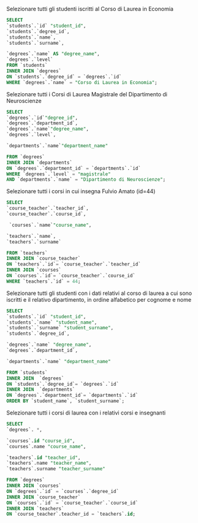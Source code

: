 <!-- 1. Selezionare tutti gli studenti iscritti al Corso di Laurea in Economia
2. Selezionare tutti i Corsi di Laurea Magistrale del Dipartimento di
Neuroscienze
3. Selezionare tutti i corsi in cui insegna Fulvio Amato (id=44)
4. Selezionare tutti gli studenti con i dati relativi al corso di laurea a cui
sono iscritti e il relativo dipartimento, in ordine alfabetico per cognome e
nome
5. Selezionare tutti i corsi di laurea con i relativi corsi e insegnanti
6. Selezionare tutti i docenti che insegnano nel Dipartimento di
Matematica (54)
7. BONUS: Selezionare per ogni studente il numero di tentativi sostenuti
per ogni esame, stampando anche il voto massimo. Successivamente,
filtrare i tentativi con voto minimo 18. -->

Selezionare tutti gli studenti iscritti al Corso di Laurea in Economia

```sql
SELECT
`students`.`id` "student_id",
`students`.`degree_id`,
`students`.`name`,
`students`.`surname`,

`degrees`.`name` AS "degree_name",
`degrees`.`level`
FROM `students`
INNER JOIN `degrees`
ON `students`.`degree_id` = `degrees`.`id`
WHERE `degrees`.`name` = "Corso di Laurea in Economia";
```

Selezionare tutti i Corsi di Laurea Magistrale del Dipartimento di
Neuroscienze

```sql
SELECT
`degrees`.`id`"degree_id",
`degrees`.`department_id`,
`degrees`.`name`"degree_name",
`degrees`.`level`,

`departments`.`name`"department_name"

FROM `degrees`
INNER JOIN `departments`
ON `degrees`.`department_id` = `departments`.`id`
WHERE `degrees`.`level` = "magistrale"
AND `departments`.`name` = "Dipartimento di Neuroscienze";
```

Selezionare tutti i corsi in cui insegna Fulvio Amato (id=44)

```sql
SELECT
`course_teacher`.`teacher_id`,
`course_teacher`.`course_id`,

 `courses`.`name`"course_name",

`teachers`.`name`,
`teachers`.`surname`

FROM `teachers`
INNER JOIN `course_teacher`
ON `teachers`.`id`= `course_teacher`.`teacher_id`
INNER JOIN `courses`
ON `courses`.`id`= `course_teacher`.`course_id`
WHERE `teachers`.`id` = 44;
```

Selezionare tutti gli studenti con i dati relativi al corso di laurea a cui
sono iscritti e il relativo dipartimento, in ordine alfabetico per cognome e
nome

```sql
SELECT
`students`.`id` "student_id",
`students`.`name` "student_name",
`students`.`surname` "student_surname",
`students`.`degree_id`,

`degrees`.`name` "degree_name",
`degrees`.`department_id`,

`departments`.`name` "department_name"

FROM `students`
INNER JOIN  `degrees`
ON `students`.`degree_id`= `degrees`.`id`
INNER JOIN  `departments`
ON `degrees`.`department_id`= `departments`.`id`
ORDER BY `student_name`, `student_surname`;
```

Selezionare tutti i corsi di laurea con i relativi corsi e insegnanti

```sql
SELECT
`degrees`. *,

`courses`.id "course_id",
`courses`.name "course_name",

`teachers`.id "teacher_id",
`teachers`.name "teacher_name",
`teachers`.surname "teacher_surname"

FROM `degrees`
INNER JOIN `courses`
ON `degrees`.`id` = `courses`.`degree_id`
INNER JOIN `course_teacher`
ON `courses`.`id` = `course_teacher`.`course_id`
INNER JOIN `teachers`
ON `course_teacher`.teacher_id = `teachers`.id;
```
